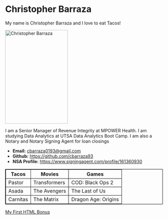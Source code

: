 <!DOCTYPE html>
<html lang="en-us">
  <style>
    table, th, td {
      border: 1px solid black;
      border-collapse: collapse;
      border-color: black
      text-align: center;
    }
    </style>

<head>
  <meta charset="UTF-8">
  <title>Activity 1: Basic HTML Bio</title>
</head>

<body>

  <h1>Christopher Barraza</h1>

  <p>My name is Christopher Barraza and I love to eat Tacos!</p>

  <img src="https://s23209.pcdn.co/wp-content/uploads/2019/04/Mexican-Street-TacosIMG_9091.jpg" alt="Christopher Barraza" width="200" height="300" />
  
  <p>I am a Senior Manager of Revenue Integrity at MPOWER Health.
    I am studying Data Analytics at UTSA Data Analytics Boot Camp. I am also a Notary and Notary Signing Agent for loan closings
  </p>

  <ul>
    <li><strong>Email:</strong> <a href="#-link goes here title is on left">cbarraza0193@gmail.com</a></li>
    <li><strong>Github:</strong> <a href="https://github.com/cbarraza93">https://github.com/cbarraza93</a></li>
    <li><strong>NSA Profile:</strong> <a href="#-link goes here title is on left">https://www.signingagent.com/profile/161360930</a></li>
  </ul>

  <table>
    <tr>
      <th>Tacos</th>
      <th>Movies</th>
      <th>Games</th>
    </tr>
    <tr>
      <td>Pastor</td>
      <td>Transformers</td>
      <td>COD: Black Ops 2</td>
    </tr>
    <tr>
      <td>Asada</td>
      <td>The Avengers</td>
      <td>The Last of Us</td>
    </tr>
    <tr>
      <td>Carnitas</td>
      <td>The Matrix</td>
      <td>Dragon Age: Origins</td>
    </tr>
  </table>

  <!-- Bonus link to last class page -->
  <a href="../../../../1/Activities/04-Stu_MyFirst_HTML/Solved/my-first-bonus.html">My First HTML Bonus</a>

</body>

</html>
